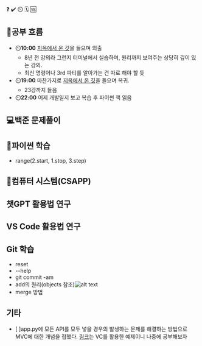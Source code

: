 ❓ ✔️ ⏲️ 🗓️ 🆚

## 🧠공부 흐름
- ⏲️**10:00** [지옥에서 온 깃](https://www.youtube.com/watch?v=hFJZwOfme6w&list=PLuHgQVnccGMA8iwZwrGyNXCGy2LAAsTXk)을 들으며 외출
    - 8년 전 강의라 그런지 터미널에서 실습하며, 원리까지 보여주는 상당히 깊이 있는 강의.
    - 최신 명령어나 3rd 파티를 알아가는 건 따로 해야 할 듯    
- ⏲️**19:00** 마찬가지로 [지옥에서 온 깃](https://www.youtube.com/watch?v=hFJZwOfme6w&list=PLuHgQVnccGMA8iwZwrGyNXCGy2LAAsTXk)을 들으며 복귀.
    - 23강까지 들음    
- ⏲️**22:00** 어제 개발일지 보고 복습 후 파이썬 책 읽음

## 💻️백준 문제풀이


## 🐍파이썬 학습
- range(2.start, 1.stop, 3.step)


## 📓컴퓨터 시스템(CSAPP)


## 챗GPT 활용법 연구


## VS Code 활용법 연구


## Git 학습
- reset
- --help
- git commit -am 
- add의 원리(objects 참조)![alt text](vscode.png)
- merge 방법 

## 기타
- [ ]app.py에 모든 API를 모두 넣을 경우의 발생하는 문제를 해결하는 방법으로 MVC에 대한 개념을 접했다. [링크](https://github.com/kftjungle-8th-307-week1-team6/jungle-for-tomorrow)는 VC를 활용한 예제이니 나중에 공부해보자





